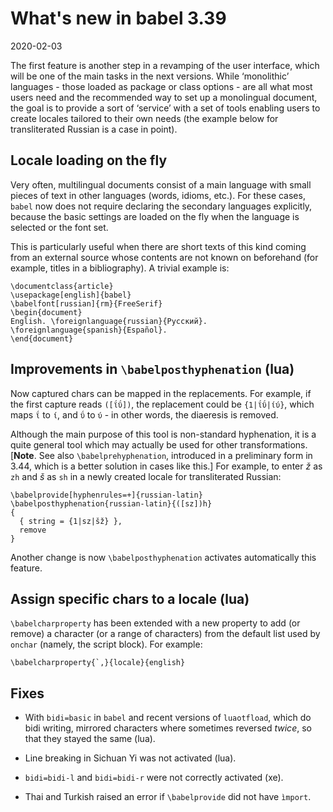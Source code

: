 # What's new in babel 3.39

2020-02-03

The first feature is another step in a revamping of the user interface, which will be one of the main tasks in the next versions. While ‘monolithic’ languages - those loaded as package or class options - are all what most users need and the recommended way to set up a monolingual document, the goal is to provide a sort of ‘service’ with a set of tools enabling users to create locales tailored to their own needs (the example below for transliterated Russian is a case in point).

## Locale loading on the fly

Very often, multilingual documents consist of a main language with small pieces of text in other languages (words, idioms, etc.). For these cases, `babel` now does not require declaring the secondary languages explicitly, because the basic settings are loaded on the fly when the language is selected or the font set.

This is particularly useful when there are short texts of this kind coming from an external source whose contents are not known on beforehand (for example, titles in a bibliography). A trivial example is:

    \documentclass{article}
    \usepackage[english]{babel}
    \babelfont[russian]{rm}{FreeSerif}
    \begin{document}
    English. \foreignlanguage{russian}{Русский}.
    \foreignlanguage{spanish}{Español}.
    \end{document}

## Improvements in `\babelposthyphenation` (lua)

Now captured chars can be mapped in the replacements. For example, if the first capture reads `([ΐΰ])`, the replacement could be `{1|ΐΰ|ίύ}`, which maps `ΐ` to `ί`, and `ΰ` to `ύ` - in other words, the diaeresis is removed.

Although the main purpose of this tool is non-standard hyphenation, it is a quite general tool which may actually be used for other transformations. [**Note**. See also `\babelprehyphenation`, introduced in a preliminary form in 3.44, which is a better solution in cases like this.]  For example, to enter _ž_ as `zh` and _š_ as `sh` in a newly created locale for transliterated Russian:

    \babelprovide[hyphenrules=+]{russian-latin}
    \babelposthyphenation{russian-latin}{([sz])h}
    {
      { string = {1|sz|šž} },
      remove 
    }

Another change is now `\babelposthyphenation` activates automatically this feature.

## Assign specific chars to a locale (lua)

`\babelcharproperty` has been extended with a new property to add (or remove) a character (or a range of characters) from the default list used by `onchar` (namely, the script block). For example:

    \babelcharproperty{`,}{locale}{english}

## Fixes

* With `bidi=basic` in `babel` and recent versions of `luaotfload`, which do bidi writing, mirrored characters where sometimes reversed _twice_, so that they stayed the same (lua).

* Line breaking in Sichuan Yi was not activated (lua).

* `bidi=bidi-l` and `bidi=bidi-r` were not correctly activated (xe).

* Thai and Turkish raised an error if `\babelprovide` did not have `ìmport`.

